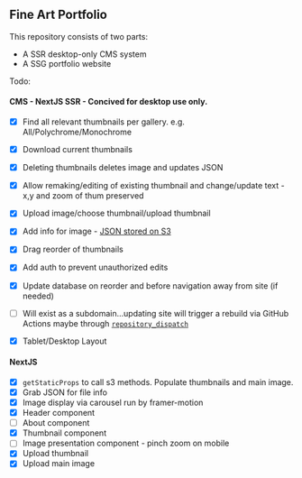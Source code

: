 Fine Art Portfolio
---
This repository consists of two parts:
* A SSR desktop-only CMS system
* A SSG portfolio website

Todo:
#### CMS - NextJS SSR - Concived for desktop use only. 
* [x] Find all relevant thumbnails per gallery. e.g. All/Polychrome/Monochrome
* [x] Download current thumbnails
* [x] Deleting thumbnails deletes image and updates JSON
* [x] Allow remaking/editing of existing thumbnail and change/update text - x,y and zoom of thum preserved 
* [x] Upload image/choose thumbnail/upload thumbnail
* [x] Add info for image - [JSON stored on S3](https://dev.to/aws-builders/using-aws-s3-as-a-database-17l0)
* [x] Drag reorder of thumbnails
* [x] Add auth to prevent unauthorized edits
* [x] Update database on reorder and before navigation away from site (if needed)
* [ ] Will exist as a subdomain...updating site will trigger a rebuild via GitHub Actions maybe through [`repository_dispatch`](https://stackoverflow.com/questions/68147899/whats-is-the-difference-between-repository-dispatch-and-workflow-dispatch-in-git)
* [x] Tablet/Desktop Layout


#### NextJS
* [x] `getStaticProps` to call s3 methods. Populate thumbnails and main image.
* [x] Grab JSON for file info
* [x] Image display via carousel run by framer-motion
* [x] Header component
* [ ] About component
* [x] Thumbnail component
* [ ] Image presentation component - pinch zoom on mobile
* [x] Upload thumbnail
* [x] Upload main image
